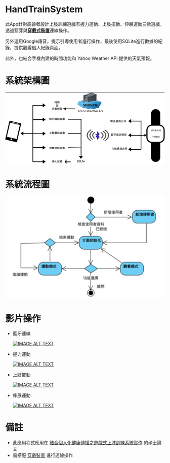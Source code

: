# HandTrainSystem

此App針對高齡者設計上肢訓練遊戲有握力運動、上肢擺動、伸展運動三款遊戲，透過藍芽與[**穿戴式裝置**](https://github.com/percyku/MyTrainningSystem/tree/master)連線操作。

另外運用Google語音，提示引導使用者進行操作，最後使用SQLite進行數據的紀錄，提供觀看個人紀錄頁面。

此外，也結合手機內建的時間功能和 Yahoo Weather API 提供的天氣預報。

# 系統架構圖

  [<img src="images/系統架構圖.png">](https://github.com/percyku/HandTrainSystem2/blob/master/images/系統架構圖.png)

# 系統流程圖

  [<img src="images/系統流程圖.png">](https://github.com/percyku/HandTrainSystem2/blob/master/images/系統流程圖.png)

# 影片操作

  - 藍牙連線

    [![IMAGE ALT TEXT](https://i9.ytimg.com/vi_webp/xkRNmZLg0X0/mqdefault.webp?v=674ace33&sqp=CLScq7oG&rs=AOn4CLBF95gyCsrEFg4Lyff0M1M0VozqpA)](https://www.youtube.com/clip/Ugkx6VioGL2gjKUZz6PCWc5aswEB-x6eQBMP)
    

  - 握力運動

    [![IMAGE ALT TEXT](https://i9.ytimg.com/vi/okLAwjCwQVI/mqdefault.jpg?sqp=CLijq7oG-oaymwEmCMACELQB8quKqQMa8AEB-AH-CYAC0AWKAgwIABABGEEgYShyMA8=&rs=AOn4CLBEO-D-yNjldyZAYfIEQwGFM1qjaw)](https://www.youtube.com/watch?v=okLAwjCwQVI)


  - 上肢擺動
    
    [![IMAGE ALT TEXT](https://i9.ytimg.com/vi/VyT2R-tDzvs/mqdefault.jpg?sqp=CLijq7oG-oaymwEmCMACELQB8quKqQMa8AEB-AH-CYAC0AWKAgwIABABGGEgZShKMA8=&rs=AOn4CLAPaz2N7GIa_0P5BgewQ8OUI84IWQ)](https://www.youtube.com/watch?v=VyT2R-tDzvs)



  - 伸展運動

    [![IMAGE ALT TEXT](https://i9.ytimg.com/vi/3hkQ9sSMYZ4/mqdefault.jpg?sqp=CLijq7oG-oaymwEmCMACELQB8quKqQMa8AEB-AH-CYAC0AWKAgwIABABGGUgZShlMA8=&rs=AOn4CLAQg7eLXKkmzpe8q5Sx0ewSx-M8KQ)](https://www.youtube.com/watch?v=3hkQ9sSMYZ4)

# 備註

  - 此應用程式應用在 [結合個人化健康傳播之遊戲式上肢訓練系統實作](https://ndltd.ncl.edu.tw/cgi-bin/gs32/gsweb.cgi/login?o=dnclcdr&s=id=%22105NTPT0787030%22.&searchmode=basic) 的碩士論文
  - 需搭配 [穿戴裝置](https://github.com/percyku/MyTrainningSystem) 進行連線操作
